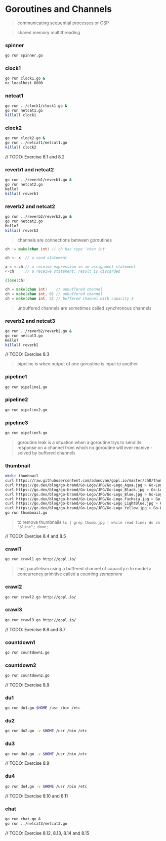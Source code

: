 # Goroutines and Channels

> communicating sequential processes or CSP

> shared memory multithreading

### spinner

``` sh
go run spinner.go
```

### clock1

``` sh
go run clock1.go &
nc localhost 8000
```

### netcat1

``` sh
go run ../clock1/clock1.go &
go run netcat1.go
killall clock1
```

### clock2

``` sh
go run clock2.go &
go run ../netcat1/netcat1.go
killall clock2
```

// TODO: Exercise 8.1 and 8.2

### reverb1 and netcat2

``` sh
go run ../reverb1/reverb1.go &
go run netcat2.go
Hello?
killall reverb1
```

### reverb2 and netcat2

``` sh
go run ../reverb2/reverb2.go &
go run netcat2.go
Hello?
killall reverb2
```

> channels are connections between goroutines

``` go
ch := make(chan int) // ch has type 'chan int'

ch <- x  // a send statement

x = <-ch // a receive expression in an assignment statement
<-ch     // a receive statement; result is discarded

close(ch)

ch = make(chan int)    // unbuffered channel
ch = make(chan int, 0) // unbuffered channel
ch = make(chan int, 3) // buffered channel with capacity 3
```

> unbuffered channels are sometimes called synchronous channels

### reverb2 and netcat3

``` sh
go run ../reverb2/reverb2.go &
go run netcat3.go
Hello?
killall reverb2
```

// TODO: Exercise 8.3

> pipeline is when output of one goroutine is input to another

### pipeline1

``` sh
go run pipeline1.go
```

### pipeline2

``` sh
go run pipeline2.go
```

### pipeline3

``` sh
go run pipeline3.go
```

> goroutine leak is a situation when a goroutine trys to send its response on a channel from which no goroutine will ever receive - solved by buffered channels

### thumbnail

``` sh
mkdir thumbnail
curl https://raw.githubusercontent.com/adonovan/gopl.io/master/ch8/thumbnail/thumbnail.go > thumbnail/thumbnail.go
curl https://go.dev/blog/go-brand/Go-Logo/JPG/Go-Logo_Aqua.jpg > Go-Logo_Aqua.jpg
curl https://go.dev/blog/go-brand/Go-Logo/JPG/Go-Logo_Black.jpg > Go-Logo_Black.jpg
curl https://go.dev/blog/go-brand/Go-Logo/JPG/Go-Logo_Blue.jpg > Go-Logo_Blue.jpg
curl https://go.dev/blog/go-brand/Go-Logo/JPG/Go-Logo_Fuchsia.jpg > Go-Logo_Fuchsia.jpg
curl https://go.dev/blog/go-brand/Go-Logo/JPG/Go-Logo_LightBlue.jpg > Go-Logo_LightBlue.jpg
curl https://go.dev/blog/go-brand/Go-Logo/JPG/Go-Logo_Yellow.jpg > Go-Logo_Yellow.jpg
go run thumbnail.go
```

> to remove thumbnails `ls | grep thumb.jpg | while read line; do rm "$line"; done;`

// TODO: Exercise 8.4 and 8.5

### crawl1

``` sh
go run crawl1.go http://gopl.io/
```

> limit parallelism using a buffered channel of capacity n to model a concurrency primitive called a *counting semaphore*

### crawl2

``` sh
go run crawl2.go http://gopl.io/
```

### crawl3

``` sh
go run crawl3.go http://gopl.io/
```

// TODO: Exercise 8.6 and 8.7

### countdown1

``` sh
go run countdown1.go
```

### countdown2

``` sh
go run countdown2.go
```

// TODO: Exercise 8.8

### du1

``` sh
go run du1.go $HOME /usr /bin /etc
```

### du2

``` sh
go run du2.go -v $HOME /usr /bin /etc
```

### du3

``` sh
go run du3.go -v $HOME /usr /bin /etc
```

// TODO: Exercise 8.9

### du4

``` sh
go run du4.go -v $HOME /usr /bin /etc
```

// TODO: Exercise 8.10 and 8.11

### chat

``` sh
go run chat.go &
go run ../netcat3/netcat3.go
```

// TODO: Exercise 8.12, 8.13, 8.14 and 8.15
